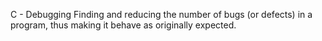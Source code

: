 C - Debugging
Finding and reducing the number of bugs (or defects) in a program, thus making it behave as originally expected.
